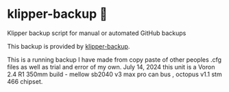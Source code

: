 # klipper-backup 💾 
Klipper backup script for manual or automated GitHub backups 

This backup is provided by [klipper-backup](https://github.com/Staubgeborener/klipper-backup).

This is a running backup I have made from copy paste of other peoples .cfg files as well as trial and error of my own. July 14, 2024 this unit is a Voron 2.4 R1 350mm build - mellow sb2040 v3 max pro can bus , octopus v1.1 stm 466 chipset. 

